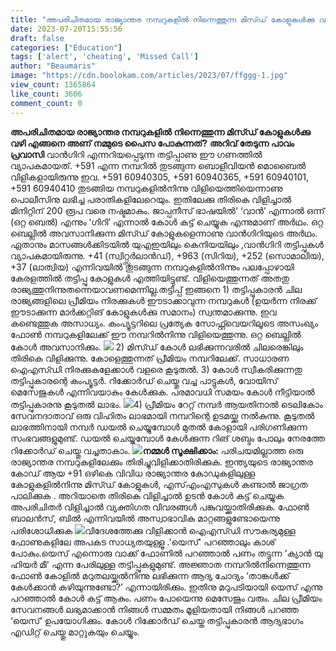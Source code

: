 ```yaml
---
title: "അപരിചിതമായ രാജ്യാന്തര നമ്പറുകളിൽ നിന്നെത്തുന്ന മിസ്ഡ് കോളുകൾക്കു വഴി എങ്ങനെ അണ് നമ്മുടെ പൈസ പോകുന്നത്?"
date: 2023-07-20T15:55:56
draft: false
categories: ["Education"]
tags: ['alert', 'cheating', 'Missed Call']
author: "Beaumaris"
image: "https://cdn.boolokam.com/articles/2023/07/ffggg-1.jpg"
view_count: 1365864
like_count: 3606
comment_count: 0
---
```


**അപരിചിതമായ രാജ്യാന്തര നമ്പറുകളിൽ നിന്നെത്തുന്ന മിസ്ഡ് കോളുകൾക്കു വഴി എങ്ങനെ അണ് നമ്മുടെ പൈസ പോകുന്നത്?** **അറിവ് തേടുന്ന പാവം പ്രവാസി** വാൻഗിറി എന്നറിയപ്പെടുന്ന തട്ടിപ്പാണു ഈ ഗണത്തിൽ വ്യാപകമായത്. +591 എന്ന നമ്പറിൽ തുടങ്ങുന്ന ബൊളീവിയൻ മൊബൈൽ വിളികളായിരുന്നു ഇവ. +591 60940305, +591 60940365, +591 60940101, +591 60940410 തുടങ്ങിയ നമ്പറുകളിൽനിന്നു വിളിയെത്തിയെന്നാണു പൊലീസിനു ലഭിച്ച പരാതികളിലേറെയും. ഇതിലേക്കു തിരികെ വിളിച്ചാൽ മിനിറ്റിന് 200 രൂപ വരെ നഷ്ടമാകും. ജാപ്പനീസ് ഭാഷയിൽ' ‘വാൻ’ എന്നാൽ ഒന്ന് (ഒറ്റ ബെൽ) എന്നും ‘ഗിറി’ എന്നാൽ കോൾ കട്ട് ചെയ്യുക എന്നുമാണ് അർഥം. [](https://cdn.boolokam.com/articles/2023/07/ffggg-1.jpg)ഒറ്റ ബെല്ലിൽ അവസാനിക്കുന്ന മിസ്ഡ് കോളുകളെന്നാണു വാൻഗിറിയുടെ അർഥം. ഏതാനും മാസങ്ങൾക്കിടയിൽ യുഎഇയിലും കെനിയയിലും ,വാൻഗിറി തട്ടിപ്പുകൾ വ്യാപകമായിരുന്നു. +41 (സ്വിറ്റ്സർലാൻഡ്), +963 (സിറിയ), +252 (സൊമാലിയ), +37 (ലാത്വിയ) എന്നിവയിൽ തുടങ്ങുന്ന നമ്പറുകളിൽനിന്നും പലപ്പോഴായി കേരളത്തിൽ തട്ടിപ്പു കോളുകൾ എത്തിയിട്ടുണ്ട്. വിളിയെത്തുന്നത് അതതു രാജ്യത്തുനിന്നുതന്നെയാവണമെന്നില്ല.തട്ടിപ്പ് ഇങ്ങനെ 1) തട്ടിപ്പുകാരൻ ചില രാജ്യങ്ങളിലെ പ്രീമിയം നിരക്കുകൾ ഈടാക്കാവുന്ന നമ്പറുകൾ (ഉയർന്ന നിരക്ക് ഈടാക്കുന്ന മാർക്കറ്റിങ് കോളുകൾക്കു സമാനം) സ്വന്തമാക്കുന്നു. ഇവ കണ്ടെത്തുക അസാധ്യം. കംപ്യൂട്ടറിലെ പ്രത്യേക സോഫ്റ്റ്‍വെയറിലൂടെ അസംഖ്യം ഫോൺ നമ്പറുകളിലേക്ക് ഈ നമ്പറിൽനിന്നു വിളിയെത്തുന്നു. ഒറ്റ ബെല്ലിൽ കോൾ അവസാനിക്കും. [![](https://cdn.boolokam.com/articles/2023/07/ddddf-1.jpg)](https://cdn.boolokam.com/articles/2023/07/ddddf-1.jpg) 2) മിസ്ഡ് കോൾ ലഭിക്കുന്നവരിൽ ചിലരെങ്കിലും തിരികെ വിളിക്കുന്നു. കോളെത്തുന്നത് പ്രീമിയം നമ്പറിലേക്ക്. സാധാരണ ഐഎസ്ഡി നിരക്കുകളേക്കാൾ വളരെ കൂടുതൽ. 3) കോൾ സ്വീകരിക്കുന്നതു തട്ടിപ്പുകാരന്റെ കംപ്യൂട്ടർ. റിക്കോർഡ് ചെയ്തു വച്ച പാട്ടുകൾ, വോയിസ് മെസേജുകൾ എന്നിവയാകും കേൾക്കുക. പരമാവധി സമയം കോൾ നീട്ടിയാൽ തട്ടിപ്പുകാരനു കൂടുതൽ ലാഭം. [![](https://cdn.boolokam.com/articles/2023/07/defff.jpg)](https://cdn.boolokam.com/articles/2023/07/defff.jpg)4) പ്രീമിയം റേറ്റ് നമ്പർ ആയതിനാൽ ടെലികോം സേവനദാതാവ് ഒരു വിഹിതം ലാഭമായി നമ്പറിന്റെ ഉടമയ്ക്കു നൽകുന്നു. കൂടുതൽ ലാഭത്തിനായി നമ്പർ ഡയൽ ചെയ്യുമ്പോൾ മുതൽ കോളായി പരിഗണിക്കുന്ന സംഭവങ്ങളുമുണ്ട്. ഡയൽ ചെയ്യുമ്പോൾ കേൾക്കുന്ന റിങ് ശബ്ദം പോലും നേരത്തേ റിക്കോർഡ് ചെയ്തു വച്ചതാകാം. **[![](https://cdn.boolokam.com/articles/2023/07/dqd-2.jpg)](https://cdn.boolokam.com/articles/2023/07/dqd-2.jpg)നമ്മൾ സൂക്ഷിക്കാം:** പരിചയമില്ലാത്ത ഒരു രാജ്യാന്തര നമ്പറുകളിലേക്കും തിരിച്ചുവിളിക്കാതിരിക്കുക. ഇന്ത്യയുടെ രാജ്യാന്തര കോഡ് ആയ +91 ഒഴികെ വിവിധ രാജ്യാന്തര കോഡുകളിലുള്ള കോളുകളിൽനിന്നു മിസ്ഡ് കോളുകൾ, എസ്എംഎസുകൾ കണ്ടാൽ ജാഗ്രത പാലിക്കുക . അറിയാതെ തിരികെ വിളിച്ചാൽ ഉടൻ കോൾ കട്ട് ചെയ്യുക അപരിചിതർ വിളിച്ചാൽ വ്യക്തിഗത വിവരങ്ങൾ പങ്കുവയ്ക്കാതിരിക്കുക. ഫോൺ ബാലൻസ്, ബിൽ എന്നിവയിൽ അസ്വാഭാവിക മാറ്റങ്ങളുണ്ടോയെന്നു പരിശോധിക്കുക [![](https://cdn.boolokam.com/articles/2023/07/wwwww.jpg)](https://cdn.boolokam.com/articles/2023/07/wwwww.jpg)വിദേശത്തേക്കു വിളിക്കാൻ ഐഎസ്ഡി സൗകര്യമുള്ള ഫോണുകളിലേ അപകട സാധ്യതയുള്ളൂ .'യെസ്' പറഞ്ഞാലും കാശ് പോകും.യെസ് എന്നൊരു വാക്ക് ഫോണിൽ പറഞ്ഞാൽ പണം തട്ടുന്ന 'ക്യാൻ യു ഹിയർ മീ' എന്ന പേരിലുള്ള തട്ടിപ്പുകളുമുണ്ട്. അജ്ഞാത നമ്പറിൽനിന്നെത്തുന്ന ഫോ‍ൺ കോളിൽ മറുതലയ്ക്കൽനിന്നു ലഭിക്കുന്ന ആദ്യ ചോദ്യം ‘താങ്കൾക്ക് കേൾക്കാൻ കഴിയുന്നുണ്ടോ?’ എന്നായിരിക്കും. ഇതിനു മറുപടിയായി യെസ് എന്നു പറഞ്ഞാൽ കോൾ കട്ട് ആകും. പണം പോയെന്നു മെസേജും വരും. ചില പ്രീമിയം സേവനങ്ങൾ ലഭ്യമാക്കാൻ നിങ്ങൾ സമ്മതം മൂളിയതായി നിങ്ങൾ പറഞ്ഞ ‘യെസ്’ ഉപയോഗിക്കും. കോൾ റിക്കോർഡ് ചെയ്ത തട്ടിപ്പുകാരൻ ആദ്യഭാഗം എഡിറ്റ് ചെയ്തു മാറ്റുകയും ചെയ്യും.
